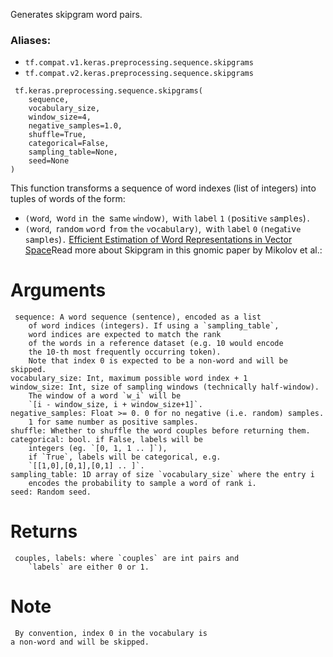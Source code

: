 
Generates skipgram word pairs.
### Aliases:
- `tf.compat.v1.keras.preprocessing.sequence.skipgrams`
- `tf.compat.v2.keras.preprocessing.sequence.skipgrams`

```
 tf.keras.preprocessing.sequence.skipgrams(
    sequence,
    vocabulary_size,
    window_size=4,
    negative_samples=1.0,
    shuffle=True,
    categorical=False,
    sampling_table=None,
    seed=None
)
```

This function transforms a sequence of word indexes (list of integers) into tuples of words of the form:
- ``(``w``o``r``d``,`` ``w``o``r``d`` ``i``n`` ``t``h``e`` ``s``a``m``e`` ``w``i``n``d``o``w``)``,`` ``w``i``t``h`` ``l``a``b``e``l`` ``1`` ``(``p``o``s``i``t``i``v``e`` ``s``a``m``p``l``e``s``)``.``
- ``(``w``o``r``d``,`` ``r``a``n``d``o``m`` ``w``o``r``d`` ``f``r``o``m`` ``t``h``e`` ``v``o``c``a``b``u``l``a``r``y``)``,`` ``w``i``t``h`` ``l``a``b``e``l`` ``0`` ``(``n``e``g``a``t``i``v``e`` ``s``a``m``p``l``e``s``)``.``
[Efficient Estimation of Word Representations in Vector Space](http://arxiv.org/pdf/1301.3781v3.pdf)Read more about Skipgram in this gnomic paper by Mikolov et al.: 

# Arguments

```
 sequence: A word sequence (sentence), encoded as a list
    of word indices (integers). If using a `sampling_table`,
    word indices are expected to match the rank
    of the words in a reference dataset (e.g. 10 would encode
    the 10-th most frequently occurring token).
    Note that index 0 is expected to be a non-word and will be skipped.
vocabulary_size: Int, maximum possible word index + 1
window_size: Int, size of sampling windows (technically half-window).
    The window of a word `w_i` will be
    `[i - window_size, i + window_size+1]`.
negative_samples: Float >= 0. 0 for no negative (i.e. random) samples.
    1 for same number as positive samples.
shuffle: Whether to shuffle the word couples before returning them.
categorical: bool. if False, labels will be
    integers (eg. `[0, 1, 1 .. ]`),
    if `True`, labels will be categorical, e.g.
    `[[1,0],[0,1],[0,1] .. ]`.
sampling_table: 1D array of size `vocabulary_size` where the entry i
    encodes the probability to sample a word of rank i.
seed: Random seed.
```
# Returns

```
 couples, labels: where `couples` are int pairs and
    `labels` are either 0 or 1.
```
# Note

```
 By convention, index 0 in the vocabulary is
a non-word and will be skipped.
```
